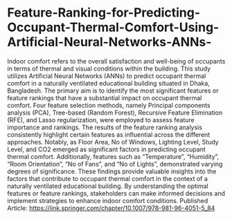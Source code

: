 # Feature-Ranking-for-Predicting-Occupant-Thermal-Comfort-Using-Artificial-Neural-Networks-ANNs-
Indoor comfort refers to the overall satisfaction and well-being of occupants in terms of thermal and visual conditions within the building. This study utilizes Artificial Neural Networks (ANNs) to predict occupant thermal comfort in a naturally ventilated educational building situated in Dhaka, Bangladesh. The primary aim is to identify the most significant features or feature rankings that have a substantial impact on occupant thermal comfort. Four feature selection methods, namely Principal components analysis (PCA), Tree-based (Random Forest), Recursive Feature Elimination (RFE), and Lasso regularization, were employed to assess feature importance and rankings. The results of the feature ranking analysis consistently highlight certain features as influential across the different approaches. Notably, as Floor Area, No of Windows, Lighting Level, Study Level, and CO2 emerged as significant factors in predicting occupant thermal comfort. Additionally, features such as “Temperature”, “Humidity”, “Room Orientation”, “No of Fans”, and “No of Lights”, demonstrated varying degrees of significance. These findings provide valuable insights into the factors that contribute to occupant thermal comfort in the context of a naturally ventilated educational building. By understanding the optimal features or feature rankings, stakeholders can make informed decisions and implement strategies to enhance indoor comfort conditions.
Published Article: https://link.springer.com/chapter/10.1007/978-981-96-4051-5_84 
